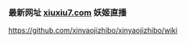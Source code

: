 ### 最新网址 [xiuxiu7.com](http://www.xiuxiu7.com/?yaojizhibo) 妖姬直播

https://github.com/xinyaojizhibo/xinyaojizhibo/wiki
